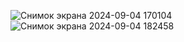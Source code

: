 ![Снимок экрана 2024-09-04 170104](https://github.com/user-attachments/assets/83443ee7-f98d-4de9-acdb-53dead26dc90)
![Снимок экрана 2024-09-04 182458](https://github.com/user-attachments/assets/46be6ce3-baa3-47fd-9b5d-3ed27d540acd)
